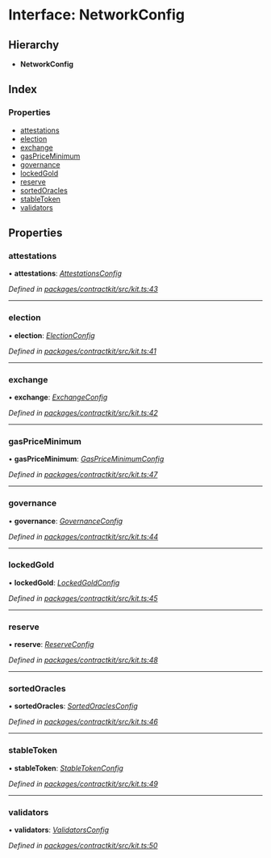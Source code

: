 # Interface: NetworkConfig

## Hierarchy

* **NetworkConfig**

## Index

### Properties

* [attestations](_kit_.networkconfig.md#attestations)
* [election](_kit_.networkconfig.md#election)
* [exchange](_kit_.networkconfig.md#exchange)
* [gasPriceMinimum](_kit_.networkconfig.md#gaspriceminimum)
* [governance](_kit_.networkconfig.md#governance)
* [lockedGold](_kit_.networkconfig.md#lockedgold)
* [reserve](_kit_.networkconfig.md#reserve)
* [sortedOracles](_kit_.networkconfig.md#sortedoracles)
* [stableToken](_kit_.networkconfig.md#stabletoken)
* [validators](_kit_.networkconfig.md#validators)

## Properties

###  attestations

• **attestations**: *[AttestationsConfig](_wrappers_attestations_.attestationsconfig.md)*

*Defined in [packages/contractkit/src/kit.ts:43](https://github.com/celo-org/celo-monorepo/blob/master/packages/contractkit/src/kit.ts#L43)*

___

###  election

• **election**: *[ElectionConfig](_wrappers_election_.electionconfig.md)*

*Defined in [packages/contractkit/src/kit.ts:41](https://github.com/celo-org/celo-monorepo/blob/master/packages/contractkit/src/kit.ts#L41)*

___

###  exchange

• **exchange**: *[ExchangeConfig](_wrappers_exchange_.exchangeconfig.md)*

*Defined in [packages/contractkit/src/kit.ts:42](https://github.com/celo-org/celo-monorepo/blob/master/packages/contractkit/src/kit.ts#L42)*

___

###  gasPriceMinimum

• **gasPriceMinimum**: *[GasPriceMinimumConfig](_wrappers_gaspriceminimum_.gaspriceminimumconfig.md)*

*Defined in [packages/contractkit/src/kit.ts:47](https://github.com/celo-org/celo-monorepo/blob/master/packages/contractkit/src/kit.ts#L47)*

___

###  governance

• **governance**: *[GovernanceConfig](_wrappers_governance_.governanceconfig.md)*

*Defined in [packages/contractkit/src/kit.ts:44](https://github.com/celo-org/celo-monorepo/blob/master/packages/contractkit/src/kit.ts#L44)*

___

###  lockedGold

• **lockedGold**: *[LockedGoldConfig](_wrappers_lockedgold_.lockedgoldconfig.md)*

*Defined in [packages/contractkit/src/kit.ts:45](https://github.com/celo-org/celo-monorepo/blob/master/packages/contractkit/src/kit.ts#L45)*

___

###  reserve

• **reserve**: *[ReserveConfig](_wrappers_reserve_.reserveconfig.md)*

*Defined in [packages/contractkit/src/kit.ts:48](https://github.com/celo-org/celo-monorepo/blob/master/packages/contractkit/src/kit.ts#L48)*

___

###  sortedOracles

• **sortedOracles**: *[SortedOraclesConfig](_wrappers_sortedoracles_.sortedoraclesconfig.md)*

*Defined in [packages/contractkit/src/kit.ts:46](https://github.com/celo-org/celo-monorepo/blob/master/packages/contractkit/src/kit.ts#L46)*

___

###  stableToken

• **stableToken**: *[StableTokenConfig](_wrappers_stabletokenwrapper_.stabletokenconfig.md)*

*Defined in [packages/contractkit/src/kit.ts:49](https://github.com/celo-org/celo-monorepo/blob/master/packages/contractkit/src/kit.ts#L49)*

___

###  validators

• **validators**: *[ValidatorsConfig](_wrappers_validators_.validatorsconfig.md)*

*Defined in [packages/contractkit/src/kit.ts:50](https://github.com/celo-org/celo-monorepo/blob/master/packages/contractkit/src/kit.ts#L50)*
